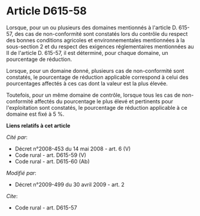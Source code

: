 # Article D615-58

Lorsque, pour un ou plusieurs des domaines mentionnés à l'article D. 615-57, des cas de non-conformité sont constatés lors du
contrôle du respect des bonnes conditions agricoles et environnementales mentionnées à la sous-section 2 et du respect des
exigences réglementaires mentionnées au II de l'article D. 615-57, il est déterminé, pour chaque domaine, un pourcentage de
réduction. 

Lorsque, pour un domaine donné, plusieurs cas de non-conformité sont constatés, le pourcentage de réduction applicable
correspond à celui des pourcentages affectés à ces cas dont la valeur est la plus élevée. 

Toutefois, pour un même domaine de contrôle, lorsque tous les cas de non-conformité affectés du pourcentage le plus élevé et
pertinents pour l'exploitation sont constatés, le pourcentage de réduction applicable à ce domaine est fixé à 5 %.

**Liens relatifs à cet article**

_Cité par_:

  - Décret n°2008-453 du 14 mai 2008 - art. 6 (V)
  - Code rural - art. D615-59 (V)
  - Code rural - art. D615-60 (Ab)

_Modifié par_:

  - Décret n°2009-499 du 30 avril 2009 - art. 2

_Cite_:

  - Code rural - art. D615-57
